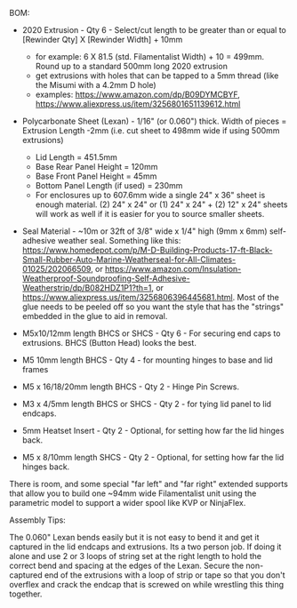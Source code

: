 BOM:

- 2020 Extrusion - Qty 6 - Select/cut length to be greater than or equal to [Rewinder Qty] X [Rewinder Width] + 10mm
    - for example: 6 X 81.5 (std. Filamentalist Width) + 10 = 499mm.  Round up to a standard 500mm long 2020 extrusion
    - get extrusions with holes that can be tapped to a 5mm thread (like the Misumi with a 4.2mm D hole)
    - examples: https://www.amazon.com/dp/B09DYMCBYF, https://www.aliexpress.us/item/3256801651139612.html

- Polycarbonate Sheet (Lexan) - 1/16" (or 0.060") thick.  Width of pieces = Extrusion Length -2mm (i.e. cut sheet to 498mm wide if using 500mm extrusions)
    - Lid Length = 451.5mm
    - Base Rear Panel Height = 120mm
    - Base Front Panel Height = 45mm
    - Bottom Panel Length (if used) = 230mm
    - For enclosures up to 607.6mm wide a single 24" x 36" sheet is enough material.  (2) 24" x 24" or (1) 24" x 24" + (2) 12" x 24" sheets will work as well if it is easier for you to source smaller sheets.

- Seal Material - ~10m or 32ft of 3/8" wide x 1/4" high (9mm x 6mm) self-adhesive weather seal.  Something like this:  https://www.homedepot.com/p/M-D-Building-Products-17-ft-Black-Small-Rubber-Auto-Marine-Weatherseal-for-All-Climates-01025/202066509, or https://www.amazon.com/Insulation-Weatherproof-Soundproofing-Self-Adhesive-Weatherstrip/dp/B082HDZ1P1?th=1, or https://www.aliexpress.us/item/3256806396445681.html.  Most of the glue needs to be peeled off so you want the style that has the "strings" embedded in the glue to aid in removal.

- M5x10/12mm length BHCS or SHCS - Qty 6 - For securing end caps to extrusions.  BHCS (Button Head) looks the best.

- M5 10mm length BHCS - Qty 4 - for mounting hinges to base and lid frames

- M5 x 16/18/20mm length BHCS - Qty 2 - Hinge Pin Screws.

- M3 x 4/5mm length BHCS or SHCS - Qty 2 - for tying lid panel to lid endcaps.

- 5mm Heatset Insert - Qty 2 - Optional, for setting how far the lid hinges back.

- M5 x 8/10mm length SHCS - Qty 2 - Optional, for setting how far the lid hinges back.

There is room, and some special "far left" and "far right" extended supports that allow you to build one ~94mm wide Filamentalist unit using the parametric model to support a wider spool like KVP or NinjaFlex.

Assembly Tips:

The 0.060" Lexan bends easily but it is not easy to bend it and get it captured in the lid endcaps and extrusions.  Its a two person job. If doing it alone and use 2 or 3 loops of string set at the right length to hold the correct bend and spacing at the edges of the Lexan.  Secure the non-captured end of the extrusions with a loop of strip or tape so that you don't overflex and crack the endcap that is screwed on while wrestling this thing together.
